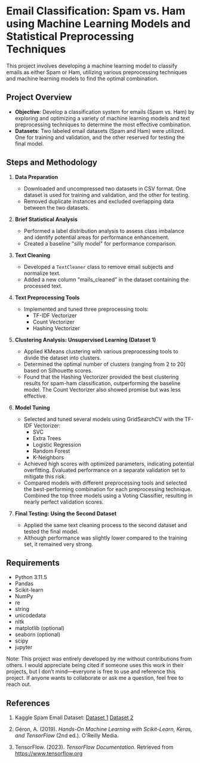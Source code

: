 # Email Classification: Spam vs. Ham using Machine Learning Models and Statistical Preprocessing Techniques

This project involves developing a machine learning model to classify emails as either Spam or Ham, utilizing various preprocessing techniques and machine learning models to find the optimal combination.

## Project Overview
- **Objective**: Develop a classification system for emails (Spam vs. Ham) by exploring and optimizing a variety of machine learning models and text preprocessing techniques to determine the most effective combination.
- **Datasets**: Two labeled email datasets (Spam and Ham) were utilized. One for training and validation, and the other reserved for testing the final model.

## Steps and Methodology

1. **Data Preparation**
    - Downloaded and uncompressed two datasets in CSV format. One dataset is used for training and validation, and the other for testing.
    - Removed duplicate instances and excluded overlapping data between the two datasets.

2. **Brief Statistical Analysis**
    - Performed a label distribution analysis to assess class imbalance and identify potential areas for performance enhancement.
    - Created a baseline "silly model" for performance comparison.

3. **Text Cleaning**
    - Developed a `TextCleaner` class to remove email subjects and normalize text.
    - Added a new column "mails_cleaned" in the dataset containing the processed text.

4. **Text Preprocessing Tools**
    - Implemented and tuned three preprocessing tools:
      - TF-IDF Vectorizer
      - Count Vectorizer
      - Hashing Vectorizer

5. **Clustering Analysis: Unsupervised Learning (Dataset 1)**
    - Applied KMeans clustering with various preprocessing tools to divide the dataset into clusters.
    - Determined the optimal number of clusters (ranging from 2 to 20) based on Silhouette scores.
    - Found that the Hashing Vectorizer provided the best clustering results for spam-ham classification, outperforming the baseline model. The Count Vectorizer also showed promise but was less effective.

6. **Model Tuning**
    - Selected and tuned several models using GridSearchCV with the TF-IDF Vectorizer:
      - SVC
      - Extra Trees
      - Logistic Regression
      - Random Forest
      - K-Neighbors
    - Achieved high scores with optimized parameters, indicating potential overfitting. Evaluated performance on a separate validation set to mitigate this risk.
    - Compared models with different preprocessing tools and selected the best-performing combination for each preprocessing technique.
    Combined the top three models using a Voting Classifier, resulting in nearly perfect validation scores.

7. **Final Testing: Using the Second Dataset**
    - Applied the same text cleaning process to the second dataset and tested the final model.
    - Although performance was slightly lower compared to the training set, it remained very strong.

## Requirements
- Python 3.11.5
- Pandas
- Scikit-learn
- NumPy
- re
- string
- unicodedata
- nltk
- matplotlib (optional)
- seaborn (optional)
- scipy
- jupyter



Note: This project was entirely developed by me without contributions from others. I would appreciate being cited if someone uses this work in their projects, but I don’t mind—everyone is free to use and reference this project. If anyone wants to collaborate or ask me a question, feel free to reach out.

## References
1. Kaggle Spam Email Dataset: [Dataset 1](https://www.kaggle.com/datasets/venky73/spam-mails-dataset)
                              [Dataset 2](https://www.kaggle.com/datasets/jackksoncsie/spam-email-dataset)
2. Géron, A. (2019). *Hands-On Machine Learning with Scikit-Learn, Keras, and TensorFlow* (2nd ed.). O'Reilly Media.

3. TensorFlow. (2023). *TensorFlow Documentation*. Retrieved from https://www.tensorflow.org
